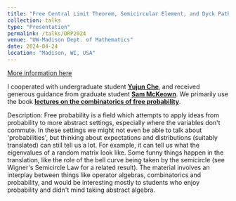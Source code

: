 ```yaml
---
title: "Free Central Limit Theorem, Semicircular Element, and Dyck Paths"
collection: talks
type: "Presentation"
permalink: /talks/DRP2024
venue: "UW-Madison Dept. of Mathematics"
date: 2024-04-24
location: "Madison, WI, USA"
---
```


[More information here](https://wiki.math.wisc.edu/index.php/Directed_Reading_Program_Spring_2024)

I cooperated with undergraduate student **[Yujun Che](https://www.linkedin.com/in/yujun-che-914263213/)**, and received generous guidance from graduate student **[Sam McKeown](https://people.math.wisc.edu/~smckeown2/)**. We primarily use the book **[lectures on the combinatorics of free probability](https://www.cambridge.org/core/books/lectures-on-the-combinatorics-of-free-probability/D8FC5F2DCCF6C34BB3164E0C0C29437F)**.

Description: Free probability is a field which attempts to apply ideas from probability to more abstract settings, especially where the variables don't commute. In these settings we might not even be able to talk about 'probabilities', but thinking about expectations and distributions (suitably translated) can still tell us a lot. For example, it can tell us what the eigenvalues of a random matrix look like. Some funny things happen in the translation, like the role of the bell curve being taken by the semicircle (see Wigner's Semicircle Law for a related result).
The material involves an interplay between things like operator algebras, combinatorics and probability, and would be interesting mostly to students who enjoy probability and didn't mind taking abstract algebra.
